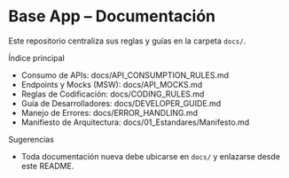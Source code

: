 # Base App – Documentación

Este repositorio centraliza sus reglas y guías en la carpeta `docs/`.

Índice principal
- Consumo de APIs: docs/API_CONSUMPTION_RULES.md
- Endpoints y Mocks (MSW): docs/API_MOCKS.md
- Reglas de Codificación: docs/CODING_RULES.md
- Guía de Desarrolladores: docs/DEVELOPER_GUIDE.md
- Manejo de Errores: docs/ERROR_HANDLING.md
- Manifiesto de Arquitectura: docs/01_Estandares/Manifesto.md

Sugerencias
- Toda documentación nueva debe ubicarse en `docs/` y enlazarse desde este README.
